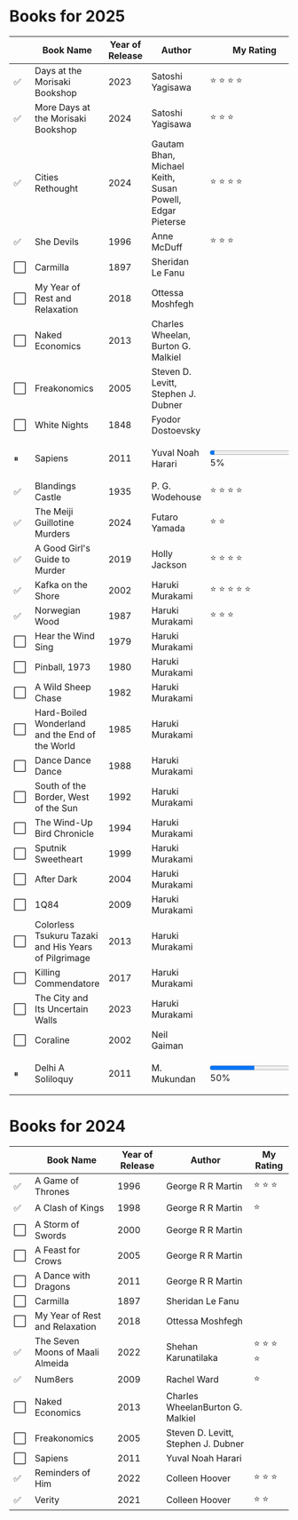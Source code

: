 # Books for 2025

|          | Book Name | Year of Release | Author | My Rating |
|----------|-----------|-----------------|--------|-----------|
| &#x2705; | Days at the Morisaki Bookshop | 2023 | Satoshi Yagisawa | &#11088; &#11088; &#11088; &#11088; |
| &#x2705; | More Days at the Morisaki Bookshop | 2024 | Satoshi Yagisawa | &#11088; &#11088; &#11088; |
| &#x2705; | Cities Rethought | 2024 | Gautam Bhan, Michael Keith, Susan Powell, Edgar Pieterse | &#11088; &#11088; &#11088; &#11088; |
| &#x2705; | She Devils | 1996 | Anne McDuff |  &#11088; &#11088; &#11088; |
| &#x2B1C; | Carmilla | 1897 | Sheridan Le Fanu |  |
| &#x2B1C; | My Year of Rest and Relaxation | 2018 | Ottessa Moshfegh |  |
| &#x2B1C; | Naked Economics | 2013 | Charles Wheelan, Burton G. Malkiel |  |
| &#x2B1C; | Freakonomics | 2005 | Steven D. Levitt, Stephen J. Dubner |  |
| &#x2B1C; | White Nights | 1848 | Fyodor Dostoevsky |  |
| &#x23F8; | Sapiens | 2011 | Yuval Noah Harari | <p><progress value="5" max="100"></progress>5%</p> |
| &#x2705; | Blandings Castle | 1935 | P. G. Wodehouse | &#11088; &#11088; &#11088; &#11088; |
| &#x2705; | The Meiji Guillotine Murders | 2024 | Futaro Yamada | &#11088; &#11088; |
| &#x2705; | A Good Girl's Guide to Murder | 2019 | Holly Jackson | &#11088; &#11088; &#11088; &#11088; |
| &#x2705; | Kafka on the Shore | 2002 | Haruki Murakami | &#11088; &#11088; &#11088; &#11088; &#11088; |
| &#x2705; | Norwegian Wood | 1987 | Haruki Murakami | &#11088; &#11088; &#11088; |
| &#x2B1C; | Hear the Wind Sing | 1979 | Haruki Murakami |  |
| &#x2B1C; | Pinball, 1973 | 1980 | Haruki Murakami |  |
| &#x2B1C; | A Wild Sheep Chase | 1982 | Haruki Murakami |  |
| &#x2B1C; | Hard-Boiled Wonderland and the End of the World | 1985 | Haruki Murakami |  |
| &#x2B1C; | Dance Dance Dance | 1988 | Haruki Murakami |  |
| &#x2B1C; | South of the Border, West of the Sun | 1992 | Haruki Murakami |  |
| &#x2B1C; | The Wind-Up Bird Chronicle | 1994 | Haruki Murakami |  |
| &#x2B1C; | Sputnik Sweetheart | 1999 | Haruki Murakami |  |
| &#x2B1C; | After Dark | 2004 | Haruki Murakami |  |
| &#x2B1C; | 1Q84 | 2009 | Haruki Murakami |  |
| &#x2B1C; | Colorless Tsukuru Tazaki and His Years of Pilgrimage | 2013 | Haruki Murakami |  |
| &#x2B1C; | Killing Commendatore | 2017 | Haruki Murakami |  |
| &#x2B1C; | The City and Its Uncertain Walls | 2023 | Haruki Murakami |  |
| &#x2B1C; | Coraline | 2002 | Neil Gaiman |  |
| &#x23F8; | Delhi A Soliloquy | 2011 | M. Mukundan | <p><progress value="50" max="100"></progress>50%</p> |

# Books for 2024

|          | Book Name | Year of Release | Author | My Rating |
|----------|-----------|-----------------|--------|-----------|
| &#x2705; | A Game of Thrones | 1996 | George R R Martin | &#11088; &#11088; &#11088; |
| &#x2705; | A Clash of Kings | 1998 | George R R Martin | &#11088; |
| &#x2B1C; | A Storm of Swords | 2000 | George R R Martin |  |
| &#x2B1C; | A Feast for Crows | 2005 | George R R Martin |  |
| &#x2B1C; | A Dance with Dragons | 2011 | George R R Martin |  |
| &#x2B1C; | Carmilla | 1897 | Sheridan Le Fanu |  |
| &#x2B1C; | My Year of Rest and Relaxation | 2018 | Ottessa Moshfegh |  |
| &#x2705; | The Seven Moons of Maali Almeida | 2022 | Shehan Karunatilaka | &#11088; &#11088; &#11088; &#11088; |
| &#x2705; | Num8ers | 2009 | Rachel Ward | &#11088; |
| &#x2B1C; | Naked Economics | 2013 | Charles WheelanBurton G. Malkiel |  |
| &#x2B1C; | Freakonomics | 2005 | Steven D. Levitt, Stephen J. Dubner |  |
| &#x2B1C; | Sapiens | 2011 | Yuval Noah Harari |  |
| &#x2705; | Reminders of Him | 2022 | Colleen Hoover | &#11088; &#11088; &#11088; |
| &#x2705; | Verity | 2021 | Colleen Hoover | &#11088; &#11088; |
